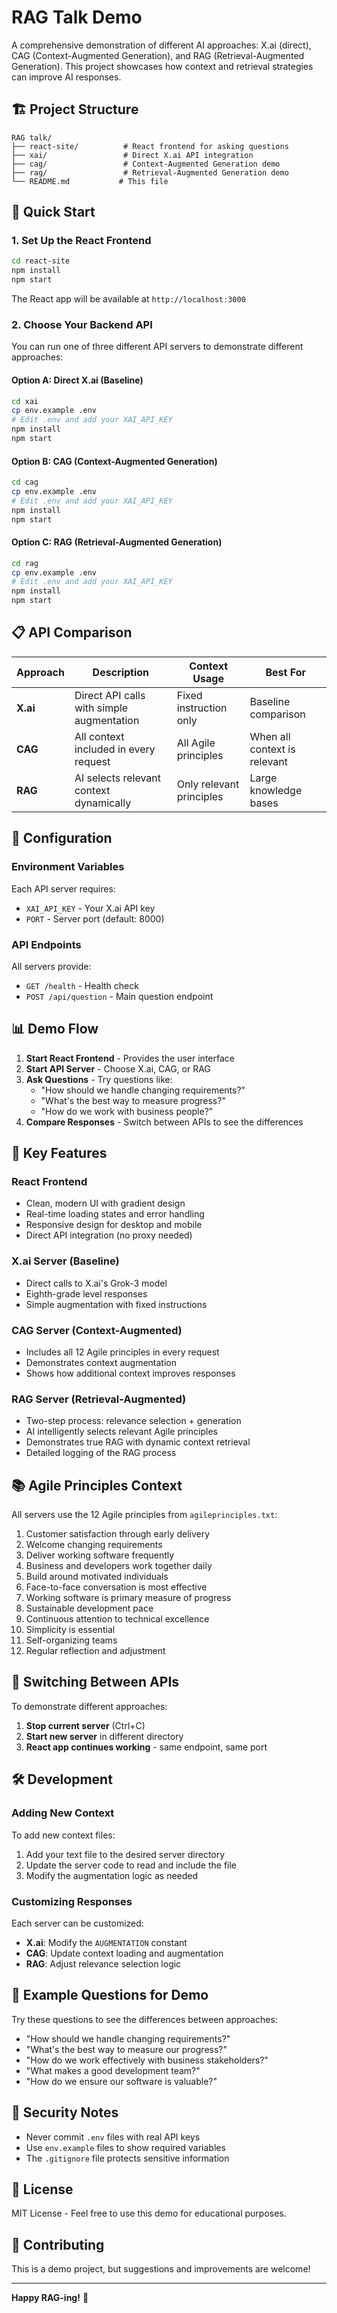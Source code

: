 # RAG Talk Demo

A comprehensive demonstration of different AI approaches: X.ai (direct), CAG
(Context-Augmented Generation), and RAG (Retrieval-Augmented Generation). This
project showcases how context and retrieval strategies can improve AI responses.

## 🏗️ Project Structure

```
RAG talk/
├── react-site/          # React frontend for asking questions
├── xai/                 # Direct X.ai API integration
├── cag/                 # Context-Augmented Generation demo
├── rag/                 # Retrieval-Augmented Generation demo
└── README.md           # This file
```

## 🚀 Quick Start

### 1. Set Up the React Frontend

```bash
cd react-site
npm install
npm start
```

The React app will be available at `http://localhost:3000`

### 2. Choose Your Backend API

You can run one of three different API servers to demonstrate different
approaches:

#### Option A: Direct X.ai (Baseline)

```bash
cd xai
cp env.example .env
# Edit .env and add your XAI_API_KEY
npm install
npm start
```

#### Option B: CAG (Context-Augmented Generation)

```bash
cd cag
cp env.example .env
# Edit .env and add your XAI_API_KEY
npm install
npm start
```

#### Option C: RAG (Retrieval-Augmented Generation)

```bash
cd rag
cp env.example .env
# Edit .env and add your XAI_API_KEY
npm install
npm start
```

## 📋 API Comparison

| Approach | Description                               | Context Usage            | Best For                     |
| -------- | ----------------------------------------- | ------------------------ | ---------------------------- |
| **X.ai** | Direct API calls with simple augmentation | Fixed instruction only   | Baseline comparison          |
| **CAG**  | All context included in every request     | All Agile principles     | When all context is relevant |
| **RAG**  | AI selects relevant context dynamically   | Only relevant principles | Large knowledge bases        |

## 🔧 Configuration

### Environment Variables

Each API server requires:

- `XAI_API_KEY` - Your X.ai API key
- `PORT` - Server port (default: 8000)

### API Endpoints

All servers provide:

- `GET /health` - Health check
- `POST /api/question` - Main question endpoint

## 📊 Demo Flow

1. **Start React Frontend** - Provides the user interface
2. **Start API Server** - Choose X.ai, CAG, or RAG
3. **Ask Questions** - Try questions like:
   - "How should we handle changing requirements?"
   - "What's the best way to measure progress?"
   - "How do we work with business people?"
4. **Compare Responses** - Switch between APIs to see the differences

## 🎯 Key Features

### React Frontend

- Clean, modern UI with gradient design
- Real-time loading states and error handling
- Responsive design for desktop and mobile
- Direct API integration (no proxy needed)

### X.ai Server (Baseline)

- Direct calls to X.ai's Grok-3 model
- Eighth-grade level responses
- Simple augmentation with fixed instructions

### CAG Server (Context-Augmented)

- Includes all 12 Agile principles in every request
- Demonstrates context augmentation
- Shows how additional context improves responses

### RAG Server (Retrieval-Augmented)

- Two-step process: relevance selection + generation
- AI intelligently selects relevant Agile principles
- Demonstrates true RAG with dynamic context retrieval
- Detailed logging of the RAG process

## 📚 Agile Principles Context

All servers use the 12 Agile principles from `agileprinciples.txt`:

1. Customer satisfaction through early delivery
2. Welcome changing requirements
3. Deliver working software frequently
4. Business and developers work together daily
5. Build around motivated individuals
6. Face-to-face conversation is most effective
7. Working software is primary measure of progress
8. Sustainable development pace
9. Continuous attention to technical excellence
10. Simplicity is essential
11. Self-organizing teams
12. Regular reflection and adjustment

## 🔄 Switching Between APIs

To demonstrate different approaches:

1. **Stop current server** (Ctrl+C)
2. **Start new server** in different directory
3. **React app continues working** - same endpoint, same port

## 🛠️ Development

### Adding New Context

To add new context files:

1. Add your text file to the desired server directory
2. Update the server code to read and include the file
3. Modify the augmentation logic as needed

### Customizing Responses

Each server can be customized:

- **X.ai**: Modify the `AUGMENTATION` constant
- **CAG**: Update context loading and augmentation
- **RAG**: Adjust relevance selection logic

## 📝 Example Questions for Demo

Try these questions to see the differences between approaches:

- "How should we handle changing requirements?"
- "What's the best way to measure our progress?"
- "How do we work effectively with business stakeholders?"
- "What makes a good development team?"
- "How do we ensure our software is valuable?"

## 🔐 Security Notes

- Never commit `.env` files with real API keys
- Use `env.example` files to show required variables
- The `.gitignore` file protects sensitive information

## 📄 License

MIT License - Feel free to use this demo for educational purposes.

## 🤝 Contributing

This is a demo project, but suggestions and improvements are welcome!

---

**Happy RAG-ing!** 🚀

